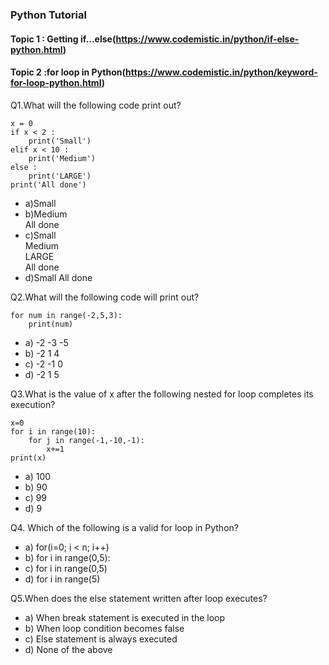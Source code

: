 ### Python Tutorial 
#### Topic 1 : Getting if...else(https://www.codemistic.in/python/if-else-python.html)
#### Topic 2 :for loop in Python(https://www.codemistic.in/python/keyword-for-loop-python.html)

Q1.What will the following code print out?

    x = 0
    if x < 2 :
        print('Small')
    elif x < 10 :
        print('Medium')
    else :
        print('LARGE')
    print('All done')

- a)Small
- b)Medium                                                                                                               
    All done 
- c)Small <br> 
    Medium<br>
    LARGE<br>
    All done
- d)Small
    All done



Q2.What will the following code will print out?

    for num in range(-2,5,3):
        print(num)
     
- a) -2  -3  -5
- b) -2   1   4
- c) -2  -1   0
- d) -2   1   5

Q3.What is the value of x after the following nested for loop completes its execution? 

    x=0
    for i in range(10):
        for j in range(-1,-10,-1):
            x+=1    
    print(x)
     
- a) 100
- b) 90
- c) 99
- d) 9

Q4. Which of the following is a valid for loop in Python?

- a) for(i=0; i < n; i++)
- b) for i in range(0,5):
- c) for i in range(0,5)
- d) for i in range(5)

Q5.When does the else statement written after loop executes?

- a) When break statement is executed in the loop
- b) When loop condition becomes false
- c) Else statement is always executed
- d) None of the above  

